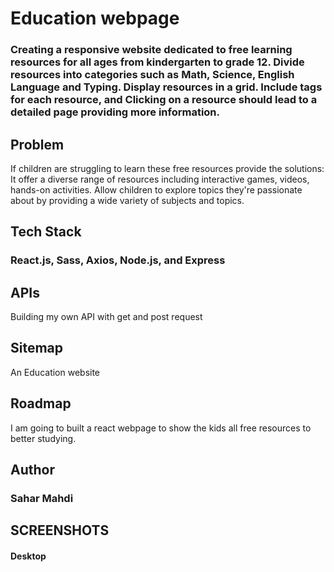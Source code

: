 <h1>Education webpage</h1>

<h3>Creating a responsive website dedicated to free learning resources for all ages from kindergarten to grade 12.
Divide resources into categories such as Math, Science, English Language and Typing. Display resources in a grid. Include tags for each resource, and Clicking on a resource should lead to a detailed page providing more information.</h3>

<h2> Problem </h2>
<p>If children are struggling to learn these free resources provide the solutions:
It offer a diverse range of resources including interactive games, videos, hands-on activities. Allow children to explore topics they're passionate about by providing a wide variety of subjects and topics.</p>

<h2>Tech Stack </h2>

<h3>React.js,
Sass,
Axios,
Node.js, and Express</h3>

<h2>APIs</h2>

<p>Building my own API with get and post request</p>

<h2> Sitemap </h2>
<p>An Education website </p>

<h2>Roadmap</h2>
<p>I am going to built a react webpage to show the kids all free resources to better studying.</p>

<h2>Author</h2>
<h3>Sahar Mahdi</h3>

<h2>SCREENSHOTS</h2>

<h4>Desktop</h4>

